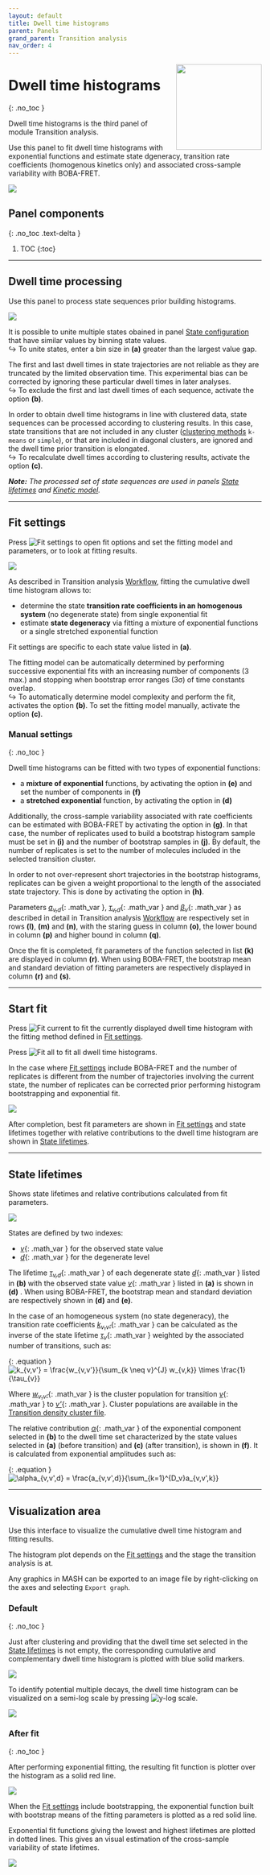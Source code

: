 ```yaml
---
layout: default
title: Dwell time histograms
parent: Panels
grand_parent: Transition analysis
nav_order: 4
---
```


<img src="../../assets/images/logos/logo-transition-analysis_400px.png" width="170" style="float:right; margin-left: 15px;"/>

# Dwell time histograms
{: .no_toc }

Dwell time histograms is the third panel of module Transition analysis.

Use this panel to fit dwell time histograms with exponential functions and estimate state dgeneracy, transition rate coefficients (homogenous kinetics only) and associated cross-sample variability with BOBA-FRET.

<a class="plain" href="../../assets/images/gui/TA-panel-dwell-time-histograms.png"><img src="../../assets/images/gui/TA-panel-dwell-time-histograms.png" style="max-width:386px;"></a>

## Panel components
{: .no_toc .text-delta }

1. TOC
{:toc}


---

## Dwell time processing

Use this panel to process state sequences prior building histograms.

<img src="../../assets/images/gui/TA-panel-dwell-time-histograms-dt-processing.png" style="max-width:164px;">

It is possible to unite multiple states obained in panel 
[State configuration](panel-state-configuration.html) that have similar values by binning state values.  
&#8618; To unite states, enter a bin size in **(a)** greater than the largest value gap.

The first and last dwell times in state trajectories are not reliable as they are truncated by the limited observation time.
This experimental bias can be corrected by ignoring these particular dwell times in later analyses.  
&#8618; To exclude the first and last dwell times of each sequence, activate the option **(b)**.

In order to obtain dwell time histograms in line with clustered data, state sequences can be processed according to clustering results.
In this case, state transitions that are not included in any cluster ([clustering methods](panel-state-configuration.html#method-settings) `k-means` or `simple`), or that are included in diagonal clusters, are ignored and the dwell time prior transition is elongated.  
&#8618; To recalculate dwell times according to clustering results, activate the option **(c)**.

***Note:** The processed set of state sequences are used in panels [State lifetimes](panel-state-lifetimes.html) and [Kinetic model](panel-kinetic-model.html).*


---

## Fit settings

Press 
![Fit settings](../../assets/images/gui/TA-but-fit-settings.png "Fit settings") to open fit options and set the fitting model and parameters, or to look at fitting results.

<img src="../../assets/images/gui/TA-panel-dwell-time-histograms-fit-param.png" style="max-width:309px;">

As described in Transition analysis
[Workflow](../workflow.html#via-exponential-fit), fitting the cumulative dwell time histogram allows to:
- determine the state **transition rate coefficients in an homogenous system** (no degenerate state) from single exponential fit
- estimate **state degeneracy** via fitting a mixture of exponential functions or a single stretched exponential function

Fit settings are specific to each state value listed in **(a)**.

The fitting model can be automatically determined by performing successive exponential fits with an increasing number of components (3 max.) and stopping when bootstrap error ranges (3&sigma;) of time constants overlap.  
&#8618; To automatically determine model complexity and perform the fit, activates the option **(b)**. To set the fitting model manually, activate the option **(c)**.

### Manual settings
{: .no_toc }

Dwell time histograms can be fitted with two types of exponential functions:

- a **mixture of exponential** functions, by activating the option in **(e)** and set the number of components in **(f)**
- a **stretched exponential** function, by activating the option in **(d)**

Additionally, the cross-sample variability associated with rate coefficients can be estimated with BOBA-FRET by activating the option in **(g)**.
In that case, the number of replicates used to build a bootstrap histogram sample must be set in **(i)** and the number of bootstrap samples in **(j)**.
By default, the number of replicates is set to the number of molecules included in the selected transition cluster.

In order to not over-represent short trajectories in the bootstrap histograms, replicates can be given a weight proportional to the length of the associated state trajectory.
This is done by activating the option in **(h)**.

Parameters 
[*a<sub>v,d</sub>*](){: .math_var },
[*&tau;<sub>v,d</sub>*](){: .math_var } and 
[*&#946;<sub>v</sub>*](){: .math_var } as described in detail in Transition analysis
[Workflow](../workflow.html#via-exponential-fit) are respectively set in rows **(l)**, **(m)** and **(n)**, with the staring guess in column **(o)**, the lower bound in column **(p)** and higher bound in column **(q)**.

Once the fit is completed, fit parameters of the function selected in list **(k)** are displayed in column **(r)**.
When using BOBA-FRET, the bootstrap mean and standard deviation of fitting parameters are respectively displayed in column **(r)** and **(s)**.


---

## Start fit

Press 
![Fit current](../../assets/images/gui/TA-but-fit-current.png "Fit current") to fit the currently displayed dwell time histogram with the fitting method defined in 
[Fit settings](#fit-settings).

Press 
![Fit all](../../assets/images/gui/TA-but-fit-all.png "Fit all") to fit all dwell time histograms.

In the case where 
[Fit settings](#fit-settings) include BOBA-FRET and the number of replicates is different from the number of trajectories involving the current state, the number of replicates can be corrected prior performing histogram bootstrapping and exponential fit.

<img src="../../assets/images/gui/TA-panel-dwell-time-histograms-replicates.png" style="max-width:493px;">

After completion, best fit parameters are shown in 
[Fit settings](#fit-settings) and state lifetimes together with relative contributions to the dwell time histogram are shown in 
[State lifetimes](#state-lifetimes).


---

## State lifetimes

Shows state lifetimes and relative contributions calculated from fit parameters.

<img src="../../assets/images/gui/TA-panel-dwell-time-histograms-lifetimes.png" style="max-width:152px;">

States are defined by two indexes: 
- [*v*](){: .math_var } for the observed state value
- [*d*](){: .math_var } for the degenerate level 

The lifetime 
[*&tau;<sub>v,d</sub>*](){: .math_var } of each degenerate state 
[*d*](){: .math_var } listed in **(b)** with the observed state value 
[*v*](){: .math_var } listed in **(a)**
is shown in **(d)** .
When using BOBA-FRET, the bootstrap mean and standard deviation are respectively shown in **(d)** and **(e)**.

In the case of an homogeneous system (no state degeneracy), the transition rate coefficients 
[*k*<sub>*v*,*v'*</sub>](){: .math_var } can be calculated as the inverse of the state lifetime
[*&tau;*<sub>*v*</sub>](){: .math_var } weighted by the associated number of transitions, such as:

{: .equation }
<img src="../../assets/images/equations/TA-kin-ana-04.gif" alt="k_{v,v'} = \frac{w_{v,v'}}{\sum_{k \neq v}^{J} w_{v,k}} \times \frac{1}{\tau_{v}}">

Where 
[*w*<sub>*v*,*v'*</sub>](){: .math_var } is the cluster population for transition 
[*v*](){: .math_var } to 
[*v'*](){: .math_var }. Cluster populations are available in the 
[Transition density cluster file](../../output-files/clst-transition-density-clusters.html).

The relative contribution 
[*&alpha;*](){: .math_var } of the exponential component selected in **(b)** to the dwell time set characterized by the state values selected in **(a)** (before transition) and **(c)** (after transition), is shown in **(f)**.
It is calculated from exponential amplitudes such as:

{: .equation }
<img src="../../assets/images/equations/TA-kin-ana-05.gif" alt="\alpha_{v,v',d} = \frac{a_{v,v',d}}{\sum_{k=1}^{D_v}a_{v,v',k}}">


---

## Visualization area

Use this interface to visualize the cumulative dwell time histogram and fitting results.

The histogram plot depends on the 
[Fit settings](#fit-settings) and the stage the transition analysis is at.

Any graphics in MASH can be exported to an image file by right-clicking on the axes and selecting `Export graph`.


### Default
{: .no_toc }

Just after clustering and providing that the dwell time set selected in the
[State lifetimes](#state-lifetimes) is not empty, the corresponding cumulative and complementary dwell time histogram is plotted with blue solid markers.

<img src="../../assets/images/gui/TA-panel-dwell-time-histograms-plot-default.png" style="max-width:216px;">

To identify potential multiple decays, the dwell time histogram can be visualized on a semi-log scale by pressing 
![y-log scale](../../assets/images/gui/TA-but-y-log-scale.png "y-log scale").

<img src="../../assets/images/gui/TA-panel-dwell-time-histograms-plot-log.png" style="max-width:224px;">


### After fit
{: .no_toc }

After performing exponential fitting, the resulting fit function is plotter over the histogram as a solid red line.

<img src="../../assets/images/gui/TA-panel-dwell-time-histograms-plot-fit.png" style="max-width:228px;">

When the 
[Fit settings](#fit-settings) include bootstrapping, the exponential function built with bootstrap means of the fitting parameters is plotted as a red solid line.

Exponential fit functions giving the lowest and highest lifetimes are plotted in dotted lines. 
This gives an visual estimation of the cross-sample variability of state lifetimes.

<img src="../../assets/images/gui/TA-panel-dwell-time-histograms-plot-boba.png" style="max-width:224px;">


